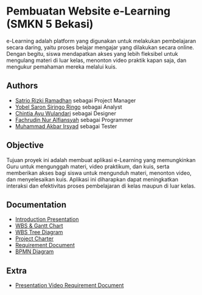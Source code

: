 # Pembuatan Website e-Learning (SMKN 5 Bekasi)
e-Learning adalah platform yang digunakan untuk melakukan pembelajaran secara daring, yaitu proses belajar mengajar yang dilakukan secara online. Dengan begitu, siswa mendapatkan akses yang lebih fleksibel untuk mengulang materi di luar kelas, menonton video praktik kapan saja, dan mengukur pemahaman mereka melalui kuis.

## Authors
- [Satrio Rizki Ramadhan](https://github.com/satriorizki) sebagai Project Manager
- [Yobel Saron Siringo Ringo](https://github.com/yobelsaron) sebagai Analyst
- [Chintia Ayu Wulandari](https://github.com/chintiaayw) sebagai Designer
- [Fachrudin Nur Alfiansyah](https://github.com/aalffi) sebagai Programmer
- [Muhammad Akbar Irsyad](https://github.com/416Akbr) sebagai Tester
  
## Objective
Tujuan proyek ini adalah membuat aplikasi e-Learning yang memungkinkan Guru untuk mengunggah materi, video praktikum, dan kuis, serta memberikan akses bagi siswa untuk mengunduh materi, menonton video, dan menyelesaikan kuis. Aplikasi ini diharapkan dapat meningkatkan interaksi dan efektivitas proses pembelajaran di kelas maupun di luar kelas.

## Documentation
- [Introduction Presentation](https://drive.google.com/file/d/16oTBwxtsOgiQxPYg2LheQyYjCTPaUhoU/view?usp=drive_link)
- [WBS & Gantt Chart](https://docs.google.com/spreadsheets/d/1qxVqCOIKYR9oYlGlptpH-aoghS49cNOz/edit?usp=drive_link&ouid=100738975210553555002&rtpof=true&sd=true)
- [WBS Tree Diagram](https://drive.google.com/file/d/1IahD97qnzG0b-lYVzzHYze-buSpngixE/view?usp=drive_link)
- [Project Charter](https://drive.google.com/file/d/1e3rlNO2rb3zUD1cQYE3ZSUEvdnyZppxE/view?usp=drive_link)
- [Requirement Document](https://drive.google.com/file/d/1vkPTGRYtbROhh9qKkkVpikkZYpBRtsVY/view?usp=drive_link)
- [BPMN Diagram](https://drive.google.com/file/d/1BCVHVWBR85km-L0vYUA5yCKqtyTp5YPw/view?usp=drive_link)

## Extra
- [Presentation Video Requirement Document](https://drive.google.com/file/d/1iWHYI0Kj6oq0MMSTlOVWjXwDnE-IiNGO/view?usp=drive_link)
